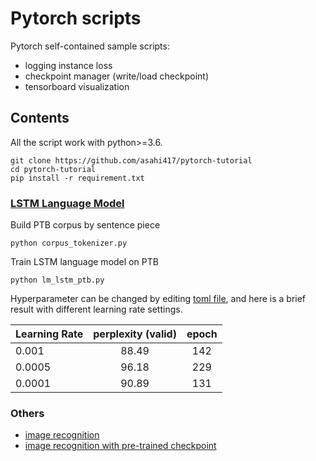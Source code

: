 # Pytorch scripts
Pytorch self-contained sample scripts:
- logging instance loss
- checkpoint manager (write/load checkpoint)
- tensorboard visualization

## Contents
All the script work with python>=3.6. 

```
git clone https://github.com/asahi417/pytorch-tutorial
cd pytorch-tutorial
pip install -r requirement.txt
```

### [LSTM Language Model](./lm_lstm_ptb.py)  
Build PTB corpus by sentence piece  
```
python corpus_tokenizer.py 
```

Train LSTM language model on PTB

```
python lm_lstm_ptb.py
```

Hyperparameter can be changed by editing [toml file](./parameters/lm_lstm_ptb.toml),
and here is a brief result with different learning rate settings.

| Learning Rate | perplexity (valid) | epoch |
| ------------- |:------------------:|:-----:|
| 0.001         |            88.49   | 142   |
| 0.0005        |            96.18   | 229   |
| 0.0001        |            90.89   | 131   |


### Others
- [image recognition](./ir_cnn_cifar10.py)
- [image recognition with pre-trained checkpoint](./ir_resnet_hymenoptera.py)


